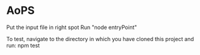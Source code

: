 # AoPS

Put the input file in right spot
Run "node entryPoint"

To test, navigate to the directory in which you have cloned this project and run: npm test